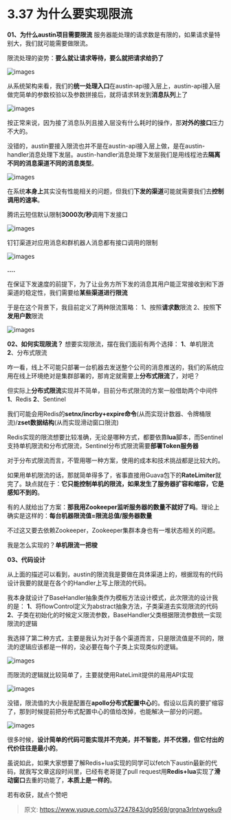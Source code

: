# 3.37 为什么要实现限流

**01、为什么austin项目需要限流**
服务器能处理的请求数是有限的，如果请求量特别大，我们就可能需要做限流。

限流处理的姿势：**要么就让请求等待，要么就把请求给扔了**

![images](./img/5r9hSAN8mwK0g8IY/1652275566035-9ebc3db0-25cd-475e-96ca-41490c433bc4-471574.jpeg)

从系统架构来看，我们的**统一处理入口**在austin-api接入层上，austin-api接入层做完简单的参数校验以及参数拼接后，就将请求转发到**消息队列**上了

![images](./img/5r9hSAN8mwK0g8IY/1652275566042-e32a45ba-0be4-4ec8-97e1-ff96481c6e36-086968.jpeg)

按正常来说，因为接了消息队列且接入层没有什么耗时的操作，那**对外的接口**压力不大的。

没错的，austin要接入限流也并不是在austin-api接入层上做，是在austin-handler消息处理下发层。austin-handler消息处理下发层我们是用线程池去**隔离不同的消息渠道不同的消息类型**。

![images](./img/5r9hSAN8mwK0g8IY/1652275565888-f25a65e8-f521-4726-a1ea-353f8877d648-262246.jpeg)

在系统**本身上**其实没有性能相关的问题，但我们**下发的渠道**可能就需要我们去**控制调用的速率**。

腾讯云短信默认限制**3000次/秒**调用下发接口

![images](./img/5r9hSAN8mwK0g8IY/1652275566326-3653d1ad-4d32-476f-9143-f62f4c256784-648124.jpeg)

钉钉渠道对应用消息和群机器人消息都有接口调用的限制

![images](./img/5r9hSAN8mwK0g8IY/1652275565843-e1f440e4-dbb6-46ae-9295-e22898a58556-851496.jpeg)

**....**

在保证下发速度的前提下，为了让业务方所下发的消息其用户能正常接收到和下游渠道的稳定性，我们需要给**某些渠道进行限流**

于是在这个背景下，我目前定义了两种限流策略：
1、按照**请求数**限流
2、按照**下发用户数**限流

![images](./img/5r9hSAN8mwK0g8IY/1652275565865-05853f75-922f-4927-8c1b-8de62572b831-983340.jpeg)

**02、如何实现限流？**
想要实现限流，摆在我们面前有两个选择：
**1**、单机限流
**2**、分布式限流

咋一看，线上不可能只部署一台机器去发送整个公司的消息推送的，我们的系统应用在线上环境绝对是集群部署的，那肯定就需要上**分布式限流**了，对吧？

但实际上**分布式限流**实现并不简单，目前分布式限流的方案一般借助两个中间件
**1**、Redis
**2**、Sentinel

我们可能会用Redis的**setnx/incrby+expire命令**(从而实现计数器、令牌桶限流)/**zset数据结构**(从而实现滑动窗口限流)

Redis实现的限流想要比较准确，无论是哪种方式，都要依靠**lua**脚本，而Sentinel支持单机限流和分布式限流，Sentinel分布式限流需要**部署Token服务器**

对于分布式限流而言，不管用哪一种方案，使用的成本和技术挑战都是比较大的。

如果用单机限流的话，那就简单得多了，省事直接用Guava包下的**RateLimiter**就完了。缺点就在于：**它只能控制单机的限流，如果发生了服务器扩容和缩容，它是感知不到的**。

有的人就给出了方案：**那我用Zookeeper监听服务器的数量不就好了吗**。理论上确实是这样的：**每台机器限流值=限流总值/服务器数量**

不过这又要去依赖Zookeeper，Zookeeper集群本身也有一堆状态相关的问题。

我是怎么实现的？**单机限流一把梭**

**03、代码设计**

从上面的描述可以看到，austin的限流我是要做在具体渠道上的，根据现有的代码设计我要的就是在各个的Handler上写上限流的代码。

我本身就设计了BaseHandler抽象类作为模板方法设计模式，此次限流的设计我的是：
**1**、将flowControl定义为abstract抽象方法，子类渠道去实现限流的代码
**2**、子类在初始化的时候定义限流参数，BaseHandler父类根据限流参数统一实现限流的逻辑

我选择了第二种方式，主要是我认为对于各个渠道而言，只是限流值是不同的，限流的逻辑应该都是一样的，没必要在每个子类上实现类似的逻辑。

![images](./img/5r9hSAN8mwK0g8IY/1652275566021-e058227d-a618-42a4-a960-c2035d83ff21-639094.jpeg)

而限流的逻辑就比较简单了，主要就使用RateLimit提供的易用API实现

![images](./img/5r9hSAN8mwK0g8IY/1652275566050-7e013e18-ca3e-4e48-8494-a4e8778f9f3b-541161.jpeg)

没错，限流值的大小我是配置在**apollo分布式配置中心**的。假设以后真的要扩缩容了，那到时候提前把分布式配置中心的值给改掉，也能解决一部分的问题。

![images](./img/5r9hSAN8mwK0g8IY/1652275565877-177e8ed1-2899-4e46-9993-67de7b57142f-942878.jpeg)

很多时候，**设计简单的代码可能实现并不完美，并不智能，并不优雅，但它付出的代价往往是最小的**。

虽说如此，如果大家想要了解Redis+lua实现的同学可以fetch下austin最新的代码，就我写文章这段时间里，已经有老哥提了pull request用**Redis+lua**实现了**滑动窗口**去重的功能了，**本质上是一样的**。

若有收获，就点个赞吧

 


> 原文: <https://www.yuque.com/u37247843/dg9569/grgna3rlntwgeku9>
